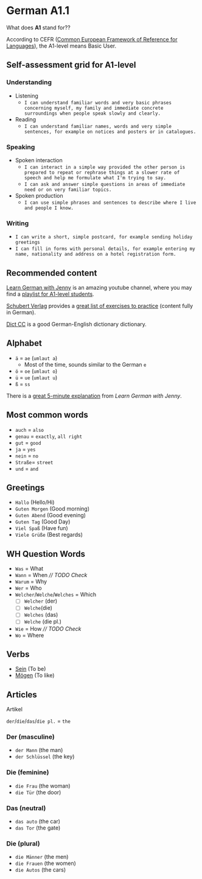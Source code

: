 # German A1.1

What does **A1** stand for??

According to CEFR ([Common European Framework of Reference for Languages](https://en.wikipedia.org/wiki/Common_European_Framework_of_Reference_for_Languages)), the A1-level means Basic User.

## Self-assessment grid for A1-level

### Understanding

- Listening
    - `I can understand familiar words and very basic phrases concerning myself, my family and immediate concrete surroundings when people speak slowly and clearly.`
- Reading
    - `I can understand familiar names, words and very simple sentences, for example on notices and posters or in catalogues.`

### Speaking
- Spoken interaction
    - `I can interact in a simple way provided the other person is prepared to repeat or rephrase things at a slower rate of speech and help me formulate what I'm trying to say.`
    - `I can ask and answer simple questions in areas of immediate need or on very familiar topics.`
- Spoken production
    - `I can use simple phrases and sentences to describe where I live and people I know.`

### Writing

- `I can write a short, simple postcard, for example sending holiday greetings`
- `I can fill in forms with personal details, for example entering my name, nationality and address on a hotel registration form.`

## Recommended content

[Learn German with Jenny](https://www.youtube.com/channel/UClBrbJXNh2sFxOuvH4o5H9g) is an amazing youtube channel, where you may find a [playlist for A1-level students](https://www.youtube.com/watch?v=EKEYdvCASwQ&list=PL5QyCnFPRx0GxaFjdAVkx7K9TfEklY4sg).

[Schubert Verlag](https://www.schubert-verlag.de) provides a [great list of exercises to practice](https://www.schubert-verlag.de/aufgaben/arbeitsblaetter_a1_z/a1_arbeitsblaetter_index_z.htm)
(content fully in German).

[Dict CC](http://www.dict.cc/) is a good German-English dictionary
dictionary.

## Alphabet
- `ä` = `ae` (`umlaut a`)
    - Most of the time, sounds similar to the German `e`
- `ö` = `oe` (`umlaut o`)
- `ü` = `ue` (`umlaut u`)
- `ß` = `ss`

There is a [great 5-minute explanation](https://www.youtube.com/watch?v=uCsO0XExI2Y) from *Learn German with Jenny*. 

## Most common words

- `auch` = `also`
- `genau` = `exactly`, `all right`
- `gut` = `good`
- `ja` = `yes`
- `nein` = `no`
- `Straße`=  `street`
- `und` = `and`

## Greetings

- `Hallo` (Hello/Hi)
- `Guten Morgen` (Good morning)
- `Guten Abend` (Good evening)
- `Guten Tag` (Good Day)
- `Viel Spaß` (Have fun)
- `Viele Grüße` (Best regards)

## WH Question Words
- `Was` = What
- `Wann` = When *_// TODO Check_*
- `Warum` = Why
- `Wer` = Who
- `Welcher`/`Welche`/`Welches` =  Which
    - [ ] `Welcher` (der)
    - [ ] `Welche`(die)
    - [ ] `Welches` (das)
    - [ ] `Welche` (die pl.)
- `Wie` = How *_// TODO Check_*
- `Wo` = Where 

## Verbs

- [Sein](/Verb/Sein.md#sein) (To be)
- [Mögen](/Verb/Mögen.md#mögen) (To like)

## Articles

Artikel

`der`/`die`/`das`/`die pl.` = `the`   

### Der (masculine)

- `der Mann` (the man)
- `der Schlüssel` (the key)

### Die (feminine)

- `die Frau` (the woman)
- `die Tür` (the door)  

### Das (neutral)

- `das auto` (the car)
- `das Tor` (the gate)

### Die (plural)

- `die Männer` (the men)
- `die Frauen` (the women)
- `die Autos` (the cars)
